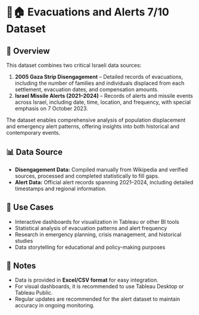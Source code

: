 # 🚨🏠 Evacuations and Alerts 7/10 Dataset

## 🧠 Overview
This dataset combines two critical Israeli data sources:

1. **2005 Gaza Strip Disengagement** – Detailed records of evacuations, including the number of families and individuals displaced from each settlement, evacuation dates, and compensation amounts.
2. **Israel Missile Alerts (2021–2024)** – Records of alerts and missile events across Israel, including date, time, location, and frequency, with special emphasis on 7 October 2023.

The dataset enables comprehensive analysis of population displacement and emergency alert patterns, offering insights into both historical and contemporary events.

## 📊 Data Source
- **Disengagement Data:** Compiled manually from Wikipedia and verified sources, processed and completed statistically to fill gaps.
- **Alert Data:** Official alert records spanning 2021–2024, including detailed timestamps and regional information.

## 🔧 Use Cases
- Interactive dashboards for visualization in Tableau or other BI tools
- Statistical analysis of evacuation patterns and alert frequency
- Research in emergency planning, crisis management, and historical studies
- Data storytelling for educational and policy-making purposes

## 📌 Notes
- Data is provided in **Excel/CSV format** for easy integration.
- For visual dashboards, it is recommended to use Tableau Desktop or Tableau Public.
- Regular updates are recommended for the alert dataset to maintain accuracy in ongoing monitoring.

